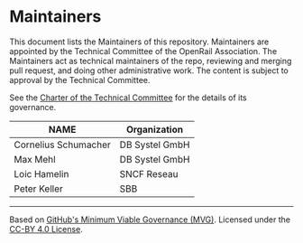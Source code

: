 # Maintainers

This document lists the Maintainers of this repository. Maintainers are appointed by the Technical Committee of the OpenRail Association. The Maintainers act as technical maintainers of the repo, reviewing and merging pull request, and doing other administrative work. The content is subject to approval by the Technical Committee.

See the [Charter of the Technical Committee](charter.md) for the details of its governance.

| **NAME** | **Organization** |
| --- | --- |
| Cornelius Schumacher | DB Systel GmbH |
| Max Mehl | DB Systel GmbH |
| Loic Hamelin | SNCF Reseau |
| Peter Keller | SBB |

---
Based on [GitHub's Minimum Viable Governance (MVG)](https://github.com/github/MVG). Licensed under the [CC-BY 4.0 License](https://creativecommons.org/licenses/by/4.0/).
